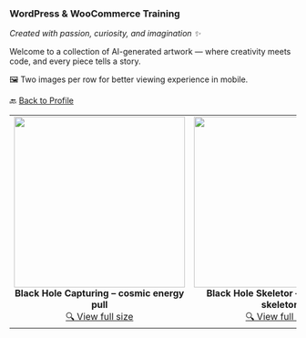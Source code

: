 ### WordPress & WooCommerce Training
*Created with passion, curiosity, and imagination ✨*

Welcome to a collection of AI-generated artwork — where creativity meets code, and every piece tells a story.

🖼️ Two images per row for better viewing experience in mobile.  

🔙 [Back to Profile](https://github.com/Ron-Gustafsson)

<table>
  <tr>
    <td align="center">
      <img src="black_hole_capturing.png" width="300"/><br/>
      <strong>Black Hole Capturing – cosmic energy pull</strong><br/>
      <a href="black_hole_capturing.png">🔍 View full size</a>
    </td>
    <td align="center">
      <img src="black_hole_skeletor.png" width="300"/><br/>
      <strong>Black Hole Skeletor – beware the skeletor</strong><br/>
      <a href="black_hole_skeletor.png">🔍 View full size</a>
    </td>
  </tr>
